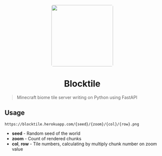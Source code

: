 <p  align="center"><a  href="https://github.com/rmdlv/blocktile"><img  src="https://i.imgur.com/qasPrGn.png"  width="200px"  style="display: inline-block; border-radius: 5px"></a></p>
<h1  align="center">Blocktile</h1>

> Minecraft biome tile server writing on Python using FastAPI
## Usage
```
https://blocktile.herokuapp.com/{seed}/{zoom}/{col}/{row}.png
```
- **seed** - Random seed of the world
- **zoom** - Count of rendered chunks
- **col**, **row** - Tile numbers, calculating by multiply chunk number on zoom value
